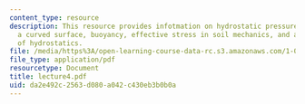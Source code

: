 ```yaml
---
content_type: resource
description: This resource provides infotmation on hydrostatic pressure forces on
  a curved surface, buoyancy, effective stress in soil mechanics, and application
  of hydrostatics.
file: /media/https%3A/open-learning-course-data-rc.s3.amazonaws.com/1-060-engineering-mechanics-ii-spring-2006/da2e492c2563d080a042c430eb3b0b0a_lecture4.pdf
file_type: application/pdf
resourcetype: Document
title: lecture4.pdf
uid: da2e492c-2563-d080-a042-c430eb3b0b0a
---
```

